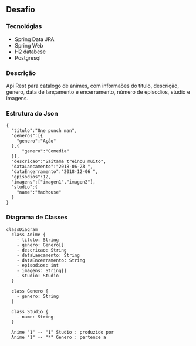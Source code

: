 ## Desafio

### Tecnológias

- Spring Data JPA
- Spring Web
- H2 databese
- Postgresql

### Descrição

Api Rest para catalogo de animes, com informaões do titulo, descrição, genero, data de lançamento e encerramento, número de episodios, studio e imagens.

### Estrutura do Json

```
{
  "titulo":"One punch man",
  "generos":[{
    "genero":"Ação"
  },{
      "genero":"Comedia"
  }],
  "descricao":"Saitama treinou muito",
  "dataLancamento":"2018-06-23 ",
  "dataEncerramento":"2018-12-06 ",
  "episodios":12,
  "imagens":["imagen1","imagen2"],
  "studio":{
    "name":"Madhouse"
  }
}
```

### Diagrama de Classes

```mermaid
classDiagram
  class Anime {
    - titulo: String
    - genero: Genero[]
    - descricao: String
    - dataLancamento: String
    - dataEncerramento: String
    - episodios: int
    - imagens: String[]
    - studio: Studio
  }

  class Genero {
    - genero: String
  }

  class Studio {
    - name: String
  }

  Anime "1" -- "1" Studio : produzido por
  Anime "1" -- "*" Genero : pertence a
```